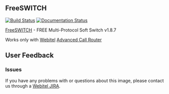 ## FreeSWITCH

[![Build Status](https://travis-ci.org/webitel/docker-freeswitch.svg?branch=master)](https://travis-ci.org/webitel/docker-freeswitch) [![Documentation Status](https://readthedocs.org/projects/webitel/badge/?version=latest)](http://api.webitel.com/en/latest/?badge=latest)


[FreeSWITCH](http://www.freeswitch.org/) - FREE Multi-Protocol Soft Switch v1.8.7

Works only with [Webitel](http://webitel.ua/) [Advanced Call Router](https://github.com/webitel/acr)

## User Feedback

### Issues
If you have any problems with or questions about this image, please contact us through a [Webitel JIRA](https://my.webitel.com/).
